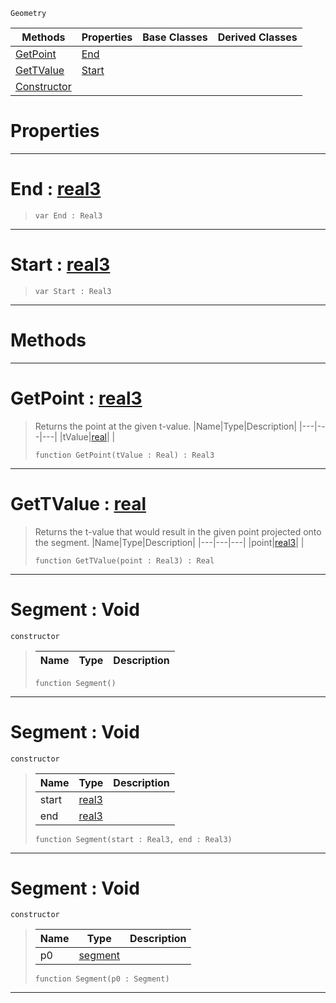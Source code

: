  `Geometry`

|Methods|Properties|Base Classes|Derived Classes|
|---|---|---|---|
|[GetPoint](segment.md#getpoint-zilch-engine-doc)|[End](segment.md#end-zilch-engine-document)| | |
|[GetTValue](segment.md#gettvalue-zilch-engine-do)|[Start](segment.md#start-zilch-engine-docume)| | |
|[Constructor](segment.md#segment-void)| | | |


 #  Properties


---  
 #  End : [real3](../nada_base_types/real3.md)

> 
> ```TS:Nada
> var End : Real3


---  
 #  Start : [real3](../nada_base_types/real3.md)

> 
> ```TS:Nada
> var Start : Real3


---  
 #  Methods


---  
 #  GetPoint : [real3](../nada_base_types/real3.md)

> Returns the point at the given t-value.
> |Name|Type|Description|
> |---|---|---|
> |tValue|[real](../nada_base_types/real.md)| |
> ```TS:Nada
> function GetPoint(tValue : Real) : Real3
> ``` 


---  
 #  GetTValue : [real](../nada_base_types/real.md)

> Returns the t-value that would result in the given point projected onto the segment.
> |Name|Type|Description|
> |---|---|---|
> |point|[real3](../nada_base_types/real3.md)| |
> ```TS:Nada
> function GetTValue(point : Real3) : Real
> ``` 


---  
 #  Segment : Void

 `constructor`

> 
> |Name|Type|Description|
> |---|---|---|
> ```TS:Nada
> function Segment()
> ``` 


---  
 #  Segment : Void

 `constructor`

> 
> |Name|Type|Description|
> |---|---|---|
> |start|[real3](../nada_base_types/real3.md)| |
> |end|[real3](../nada_base_types/real3.md)| |
> ```TS:Nada
> function Segment(start : Real3, end : Real3)
> ``` 


---  
 #  Segment : Void

 `constructor`

> 
> |Name|Type|Description|
> |---|---|---|
> |p0|[segment](segment.md)| |
> ```TS:Nada
> function Segment(p0 : Segment)
> ``` 


---  
 

 